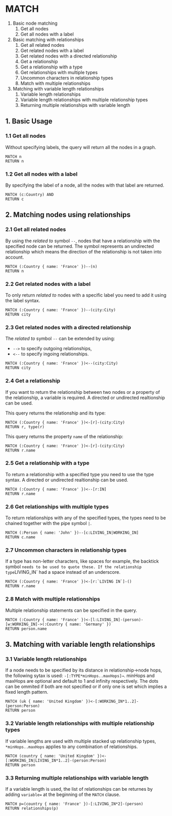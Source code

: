 # MATCH

1. Basic node matching
    1. Get all nodes
    2. Get all nodes with a label
2. Basic matching with relationships
    1. Get all related nodes
    2. Get related nodes with a label
    3. Get related nodes with a directed relationship
    4. Get a relationship
    5. Get a relationship with a type
    6. Get relationships with multiple types
    7. Uncommon characters in relationship types 
    8. Match with multiple relationships
3. Matching with variable length relationships
    1. Variable length relationships
    2. Variable length relationships with multiple relationship types
    3. Returning multiple relationships with variable length



## 1. Basic Usage

### 1.1 Get all nodes

Without specifying labels, the query will return all the nodes in a graph.

```openCypher
MATCH n 
RETURN n
```

### 1.2 Get all nodes with a label

By specifying the label of a node, all the nodes with that label are returned.

```openCypher
MATCH (c:Country) AND 
RETURN c
```

## 2. Matching nodes using relationships

### 2.1 Get all related nodes

By using the *related to* symbol `--`, nodes that have a relationship with the specified node can be returned.
The symbol represents an undirected relationship which means the direction of the relationship is not taken into account.

```openCypher
MATCH (:Country { name: 'France' })--(n)
RETURN n
```

### 2.2 Get related nodes with a label

To only return *related to* nodes with a specific label you need to add it using the label syntax.

```openCypher
MATCH (:Country { name: 'France' })--(city:City)
RETURN city
```

### 2.3 Get related nodes with a directed relationship

The *related to* symbol `--` can be extended by using:
 * `-->` to specify outgoing relationships,
 * `<--` to specify ingoing relationships.

```openCypher
MATCH (:Country { name: 'France' })<--(city:City)
RETURN city
```

### 2.4 Get a relationship

If you want to return the relationship between two nodes or a property of the relationship, a variable is required.
A directed or undirected realtionship can be used.

This query returns the relationship and its type:

```openCypher
MATCH (:Country { name: 'France' })<-[r]-(city:City)
RETURN r, type(r)
```

This query returns the property `name` of the relationship:

```openCypher
MATCH (:Country { name: 'France' })<-[r]-(city:City)
RETURN r.name
```

### 2.5 Get a relationship with a type

To return a relationship with a specified type you need to use the type syntax.
A directed or undirected realtionship can be used.

```openCypher
MATCH (:Country { name: 'France' })<--[r:IN]
RETURN r.name
```

### 2.6 Get relationships with multiple types

To return relationships with any of the specified types, the types need to be chained together with the pipe symbol `|`.

```openCypher
MATCH (:Person { name: 'John' })--[c:LIVING_IN|WORKING_IN]
RETURN c.name
```

### 2.7 Uncommon characters in relationship types 

If a type has non-letter characters, like spaces for example, the backtick symbol ` needs to be used to quote these.
If the relationship type `LIVING_IN` had a space instead of an underscore.

```openCypher
MATCH (:Country { name: 'France' })<-[r:`LIVING IN`]-()
RETURN r.name
```

### 2.8 Match with multiple relationships

Multiple relationship statements can be specified in the query.

```openCypher
MATCH (:Country { name: 'France' })<-[l:LIVING_IN]-(person)-[w:WORKING_IN]->(:Country { name: 'Germany' })
RETURN person.name
```

## 3. Matching with variable length relationships

### 3.1 Variable length relationships

If a node needs to be specified by its distance in relationship→node hops, the following sytax is used: `-[:TYPE*minHops..maxHops]→`.
minHops and maxHops are optional and default to 1 and infinity respectively. The dots can be ommited if both are not specified or if 
only one is set which implies a fixed length pattern.

```openCypher
MATCH (uk { name: 'United Kingdom' })<-[:WORKING_IN*1..2]-(person:Person)
RETURN person
```

### 3.2 Variable length relationships with multiple relationship types

If variable lengths are used with multiple stacked up relationship types, `*minHops..maxHops` applies to any combination of relationships.

```openCypher
MATCH (country { name: 'United Kingdom' })<-[:WORKING_IN|LIVING_IN*1..2]-(person:Person)
RETURN person
```

### 3.3 Returning multiple relationships with variable length

If a variable length is used, the list of relationships can be returnes by adding `variable=` at the beginning of the `MATCH` clause.

```openCypher
MATCH p=(country { name: 'France' })-[:LIVING_IN*2]-(person)
RETURN relationships(p)
```
